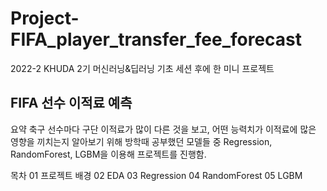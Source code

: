 # Project-FIFA_player_transfer_fee_forecast

2022-2
KHUDA 2기 머신러닝&딥러닝 기초 세션 후에 한 미니 프로젝트

## FIFA 선수 이적료 예측

요약
축구 선수마다 구단 이적료가 많이 다른 것을 보고, 어떤 능력치가 이적료에 많은 영향을 끼치는지 알아보기 위해 방학때 공부했던 모델들 중 Regression, RandomForest, LGBM을 이용해 프로젝트를 진행함.

목차
01 프로젝트 배경
02 EDA
03 Regression
04 RandomForest
05 LGBM
